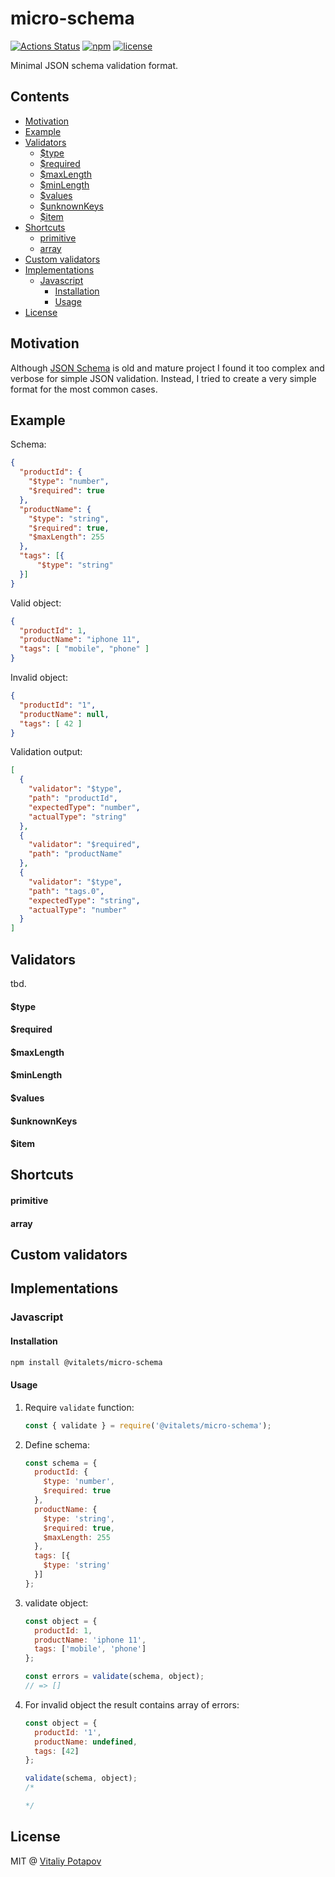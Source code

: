 # micro-schema
[![Actions Status](https://github.com/vitalets/micro-schema/workflows/autotests/badge.svg)](https://github.com/vitalets/micro-schema/actions)
[![npm](https://img.shields.io/npm/v/@vitalets/micro-schema.svg)](https://www.npmjs.com/package/@vitalets/micro-schema)
[![license](https://img.shields.io/npm/l/@vitalets/micro-schema.svg)](https://www.npmjs.com/package/@vitalets/micro-schema)

Minimal JSON schema validation format.

## Contents

<!-- toc -->

- [Motivation](#motivation)
- [Example](#example)
- [Validators](#validators)
    + [$type](#type)
    + [$required](#required)
    + [$maxLength](#maxlength)
    + [$minLength](#minlength)
    + [$values](#values)
    + [$unknownKeys](#unknownkeys)
    + [$item](#item)
- [Shortcuts](#shortcuts)
    + [primitive](#primitive)
    + [array](#array)
- [Custom validators](#custom-validators)
- [Implementations](#implementations)
  * [Javascript](#javascript)
    + [Installation](#installation)
    + [Usage](#usage)
- [License](#license)

<!-- tocstop -->

## Motivation
Although [JSON Schema](https://json-schema.org/) is old and mature project
I found it too complex and verbose for simple JSON validation. 
Instead, I tried to create a very simple format for the most common cases.

## Example
Schema:
```json
{
  "productId": {
    "$type": "number",
    "$required": true
  },
  "productName": {
    "$type": "string",
    "$required": true,
    "$maxLength": 255
  },
  "tags": [{
      "$type": "string"
  }]
}
```
Valid object:
```json
{
  "productId": 1,
  "productName": "iphone 11",
  "tags": [ "mobile", "phone" ]
}
```

Invalid object:
```json
{
  "productId": "1",
  "productName": null,
  "tags": [ 42 ]
}
```

Validation output:
```json
[
  {
    "validator": "$type",
    "path": "productId",
    "expectedType": "number",
    "actualType": "string"
  },
  {
    "validator": "$required",
    "path": "productName"
  },
  {
    "validator": "$type",
    "path": "tags.0",
    "expectedType": "string",
    "actualType": "number"
  }
]
```

## Validators
tbd.

#### $type
#### $required
#### $maxLength
#### $minLength
#### $values
#### $unknownKeys
#### $item

## Shortcuts
#### primitive
#### array

## Custom validators

## Implementations

### Javascript

#### Installation
```bash
npm install @vitalets/micro-schema
```

#### Usage
1. Require `validate` function:
    ```js
    const { validate } = require('@vitalets/micro-schema');
    ```

2. Define schema:
    ```js
    const schema = {
      productId: {
        $type: 'number',
        $required: true
      },
      productName: {
        $type: 'string',
        $required: true,
        $maxLength: 255
      },
      tags: [{
        $type: 'string'
      }]
    };
    ```

3. validate object:
    ```js
    const object = {
      productId: 1,
      productName: 'iphone 11',
      tags: ['mobile', 'phone']
    };
    
    const errors = validate(schema, object);
    // => []
    ```

4. For invalid object the result contains array of errors:
    ```js
    const object = {
      productId: '1',
      productName: undefined,
      tags: [42]
    };
    
    validate(schema, object);
    /*
    
    */
    ```

## License
MIT @ [Vitaliy Potapov](https://github.com/vitalets)
